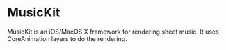 # MusicKit

MusicKit is an iOS/MacOS X framework for rendering sheet music. It uses CoreAnimation layers to do the rendering.
